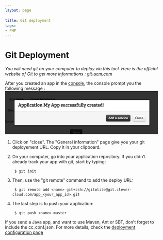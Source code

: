 ```yaml
---
layout: page

title: Git deployment
tags:
- PHP
---
```

# Git Deployment
*You will need git on your computer to deploy via this tool. Here is the official website of Git to get more informations&nbsp;: <a href="http://git-scm.com">git-scm.com</a>*

After you created an app in the [console](https://console.clever-cloud.com), the console prompt you the following message&nbsp;:
<img class="thumbnail img_doc" src="/img/newapp6.png">
1. Click on "close". The "General information" page give you your git deployement URL. Copy it in your clipboard.
2. On your computer, go into your application repository. 
If you didn't already track your app with git, start by typing:  

    	$ git init

3. Then, use the "git remote" command to add the deploy URL:

		$ git remote add <name> git+ssh://gitolite@git.clever-cloud.com/app_<your_app_id>.git

4. The last step is to push your application:

		$ git push <name> master

If you send a Java app, and want to use Maven, Ant or SBT, don't forget to include the cc_conf.json. For more details, check the [deployment configuration page](/app-configuration/cc-conf.html)
